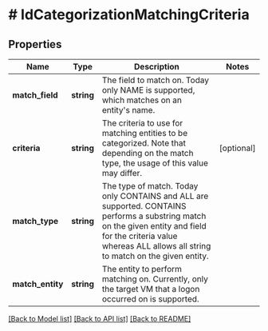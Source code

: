 # # IdCategorizationMatchingCriteria

## Properties

Name | Type | Description | Notes
------------ | ------------- | ------------- | -------------
**match_field** | **string** | The field to match on. Today only NAME is supported, which matches on an entity&#39;s name. |
**criteria** | **string** | The criteria to use for matching entities to be categorized. Note that depending on the match type, the usage of this value may differ. | [optional]
**match_type** | **string** | The type of match. Today only CONTAINS and ALL are supported. CONTAINS performs a substring match on the given entity and field for the criteria value whereas ALL allows all string to match on the given entity. |
**match_entity** | **string** | The entity to perform matching on. Currently, only the target VM that a logon occurred on is supported. |

[[Back to Model list]](../../README.md#models) [[Back to API list]](../../README.md#endpoints) [[Back to README]](../../README.md)
